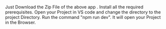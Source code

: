 Just Download the Zip File of the above app .
Install all the required prerequisites.
Open your Project in VS code and change the directory to the project Directory.
Run the command "npm run dev".
It will open your Project in the Browser.
